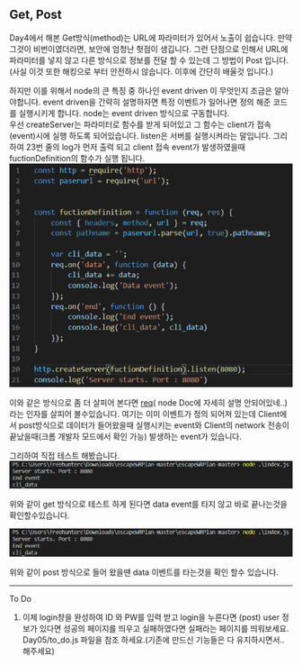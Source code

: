 ﻿## Get, Post 
Day4에서 해본 Get방식(method)는 URL에 파라미터가 있어서 노출이 쉽습니다. 만약 그것이 비번이였더라면, 보안에 엄청난 헛점이 생깁니다. 그런 단점으로 인해서 URL에 파라미터를 넣지 않고 다른 방식으로 정보를 전달 할 수 있는데 그 방법이 Post 입니다. (사실 이것 또한 해킹으로 부터 안전하시 않습니다. 이후에 간단히 배울것 입니다.)

하지만 이를 위해서 node의 큰 특징 중 하나인 event driven 이 무엇인지 조금은 알아야합니다. event driven을 간략히 설명하자면 특정 이벤트가 일어나면 정의 해준 코드를 실행시키게 합니다. node는 event driven 방식으로 구동합니다.  
우선 createServer는 파라미터로 함수를 받게 되어있고 그 함수는 client가 접속(event)시에 실행 하도록 되어있습니다. listen은 서버를 실행시켜라는 말입니다.  그리하여 23번 줄의 log가 먼저 출력 되고 client 접속 event가 발생하였을때 fuctionDefinition의 함수가 실행 됩니다. 
![source](./pic/source.PNG)


이와 같은 방식으로 좀 더 살피어 본다면 [req](https://nodejs.org/api/http.html#http_agent_requests)( node Doc에 자세히 설명 안되어있네..)라는 인자를 살피어 볼수있습니다. 
여기는 이미 이벤트가 정의 되어져 있는데 Client에서 post방식으로 데이터가 들어왔을때 실행시키는 event와 Client의 network 전송이 끝났을때(크롬 개발자 모드에서 확인 가능) 발생하는 event가 있습니다. 

그리하여 직접 테스트 해봤습니다.
![get](./pic/get_result.PNG)


위와 같이 get 방식으로 테스트 하게 된다면 data event를 타지 않고 바로 끝나는것을 확인할수있습니다.


![get](./pic/get_result.PNG)


위와 같이 post 방식으로 들어 왔을땐  data 이벤트를 타는것을 확인 할수 있습니다. 


----
To Do 
1. 이제 login창을 완성하여 ID 와 PW를 입력 받고 login을 누른다면 (post)  user 정보가 있다면 성공의 페이지를 띄우고 실패하였다면 실패라는 페이지를 띄워보세요.
Day05/to_do.js 파일을 참조 하세요.(기존에 만드신 기능들은 다 유지하시면서.. 해주세요)

